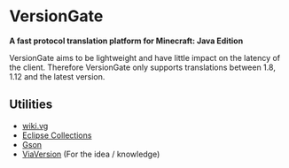 # VersionGate

**A fast protocol translation platform for Minecraft: Java Edition**

VersionGate aims to be lightweight and have little impact on the latency of the client. Therefore VersionGate only supports translations 
between 1.8, 1.12 and the latest version. 

## Utilities

- [wiki.vg](https://wiki.vg/Main_Page)
- [Eclipse Collections](https://www.eclipse.org/collections/)
- [Gson](https://github.com/google/gson)
- [ViaVersion](https://github.com/ViaVersion/ViaVersion) (For the idea / knowledge)